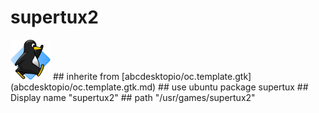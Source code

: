 # supertux2
<img src='icons/supertux2.svg' height='64px' width='64px'>
## inherite from
[abcdesktopio/oc.template.gtk](abcdesktopio/oc.template.gtk.md)
## use ubuntu package
supertux
## Display name
"supertux2"
## path
"/usr/games/supertux2"
